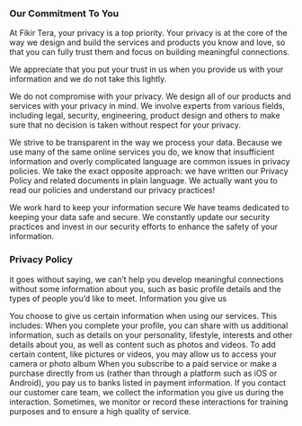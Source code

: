 ### Our Commitment To You

At Fikir Tera, your privacy is a top priority. Your privacy is at the core of the way we design and build the services and products you know and love, so that you can fully trust them and focus on building meaningful connections.

We appreciate that you put your trust in us when you provide us with your information and we do not take this lightly.

We do not compromise with your privacy. We design all of our products and services with your privacy in mind. We involve experts from various fields, including legal, security, engineering, product design and others to make sure that no decision is taken without respect for your privacy.

We strive to be transparent in the way we process your data. Because we use many of the same online services you do, we know that insufficient information and overly complicated language are common issues in privacy policies. We take the exact opposite approach: we have written our Privacy Policy and related documents in plain language. We actually want you to read our policies and understand our privacy practices!

We work hard to keep your information secure We have teams dedicated to keeping your data safe and secure. We constantly update our security practices and invest in our security efforts to enhance the safety of your information.

### Privacy Policy
it goes without saying, we can’t help you develop meaningful connections without some information about you, such as basic profile details and the types of people you’d like to meet. 
Information you give us

You choose to give us certain information when using our services. This includes:
When you complete your profile, you can share with us additional information, such as details on your personality, lifestyle, interests and other details about you, as well as content such as photos and videos. To add certain content, like pictures or videos, you may allow us to access your camera or photo album
When you subscribe to a paid service or make a purchase directly from us (rather than through a platform such as iOS or Android), you pay us to banks listed in payment information.
If you contact our customer care team, we collect the information you give us during the interaction. Sometimes, we monitor or record these interactions for training purposes and to ensure a high quality of service.

